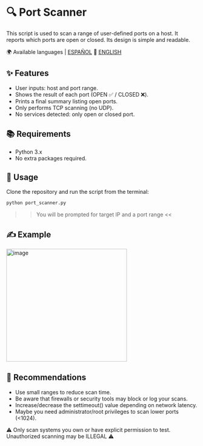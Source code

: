 # 🔍 Port Scanner

This script is used to scan a range of user-defined ports on a host.
It reports which ports are open or closed.
Its design is simple and readable.

🌍 Available languages | [ESPAÑOL](README.es.md) 🔁 [ENGLISH](README.md) 

## ✨ Features
- User inputs: host and port range.
- Shows the result of each port (OPEN ✅ / CLOSED ❌).
- Prints a final summary listing open ports.
- Only performs TCP scanning (no UDP).
- No services detected: only open or closed port.

## 📚 Requirements
- Python 3.x
- No extra packages required.

## 🎯 Usage
Clone the repository and run the script from the terminal:

```bash
python port_scanner.py
```
>> You will be prompted for target IP and a port range <<

## ✍️ Example
<img width="318" height="297" alt="image" src="https://github.com/user-attachments/assets/3bc70b56-a3ba-4da8-80ac-4dab03cec727" />

## 📌 Recommendations
- Use small ranges to reduce scan time.
- Be aware that firewalls or security tools may block or log your scans.
- Increase/decrease the settimeout() value depending on network latency.
- Maybe you need administrator/root privileges to scan lower ports (<1024).

⚠️ Only scan systems you own or have explicit permission to test. Unauthorized scanning may be ILLEGAL ⚠️
